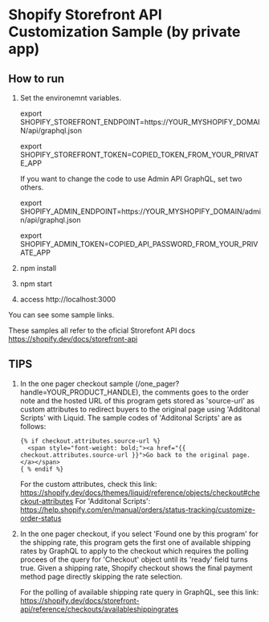 # Shopify Storefront API Customization Sample (by private app)

## How to run

1. Set the environemnt variables.

    export SHOPIFY_STOREFRONT_ENDPOINT=https://YOUR_MYSHOPIFY_DOMAIN/api/graphql.json

    export SHOPIFY_STOREFRONT_TOKEN=COPIED_TOKEN_FROM_YOUR_PRIVATE_APP

    If you want to change the code to use Admin API GraphQL, set two others.

    export SHOPIFY_ADMIN_ENDPOINT=https://YOUR_MYSHOPIFY_DOMAIN/admin/api/graphql.json

    export SHOPIFY_ADMIN_TOKEN=COPIED_API_PASSWORD_FROM_YOUR_PRIVATE_APP

2. npm install

3. npm start

4. access http://localhost:3000

You can see some sample links.

These samples all refer to the oficial Strorefont API docs
https://shopify.dev/docs/storefront-api

## TIPS

1. In the one pager checkout sample (/one_pager?handle=YOUR_PRODUCT_HANDLE), the comments goes to the order note and the hosted URL of this program gets stored as 'source-url' as custom attributes to redirect buyers to the original page using 'Additonal Scripts' with Liquid.
    The sample codes of 'Additonal Scripts' are as follows:
    ```
    {% if checkout.attributes.source-url %}
      <span style="font-weight: bold;"><a href="{{ checkout.attributes.source-url }}">Go back to the original page.</a></span>
    { % endif %}
    ```
  
    For the custom attributes, check this link: https://shopify.dev/docs/themes/liquid/reference/objects/checkout#checkout-attributes
    For 'Additonal Scripts': https://help.shopify.com/en/manual/orders/status-tracking/customize-order-status

2. In the one pager checkout, if you select 'Found one by this program' for the shipping rate, this program gets the first one of available shipping rates by GraphQL to apply to the checkout which requires the polling procees of the query for 'Checkout' object until its 'ready' field turns true. Given a shipping rate, Shopify checkout shows the final payment method page directly skipping the rate selection.

    For the polling of available shipping rate query in GraphQL, see this link: https://shopify.dev/docs/storefront-api/reference/checkouts/availableshippingrates



